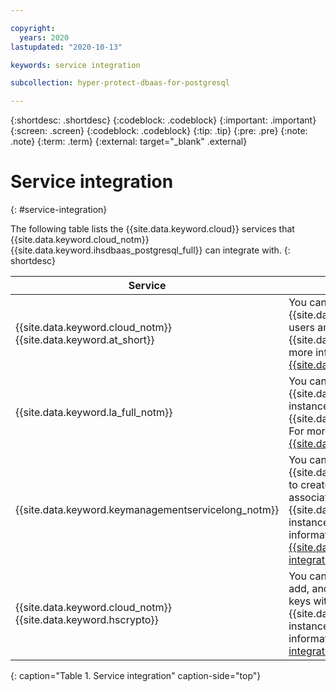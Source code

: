 ```yaml
---

copyright:
  years: 2020
lastupdated: "2020-10-13"

keywords: service integration

subcollection: hyper-protect-dbaas-for-postgresql

---
```


{:shortdesc: .shortdesc}
{:codeblock: .codeblock}
{:important: .important}
{:screen: .screen}
{:codeblock: .codeblock}
{:tip: .tip}
{:pre: .pre}
{:note: .note}
{:term: .term}
{:external: target="_blank" .external}

# Service integration
{: #service-integration}

The following table lists the {{site.data.keyword.cloud}} services that {{site.data.keyword.cloud_notm}} {{site.data.keyword.ihsdbaas_postgresql_full}} can integrate with.
{: shortdesc}

| Service | Description |
|---------|---------------|
| {{site.data.keyword.cloud_notm}} {{site.data.keyword.at_short}} | You can use the {{site.data.keyword.cloud_notm}} {{site.data.keyword.at_short}} service to track how users and applications interact with {{site.data.keyword.ihsdbaas_postgresql_full}}. For more information, see [Auditing events for {{site.data.keyword.ihsdbaas_postgresql_full}}](/docs/hyper-protect-dbaas-for-postgresql?topic=hyper-protect-dbaas-for-postgresql-activity-tracker-events).|
| {{site.data.keyword.la_full_notm}} | You can view logs of your {{site.data.keyword.ihsdbaas_postgresql_full}} service instance in your chosen {{site.data.keyword.loganalysisshort_notm}} instance. For more information, see [Sending logs to {{site.data.keyword.la_full_notm}}](/docs/hyper-protect-dbaas-for-postgresql?topic=hyper-protect-dbaas-for-postgresql-sendlogs).|
| {{site.data.keyword.keymanagementservicelong_notm}} | You can use {{site.data.keyword.keymanagementservicelong_notm}} to create, add, and manage encryption keys and associate the keys with your {{site.data.keyword.ihsdbaas_postgresql_full}} service instance to encrypt your databases. For more information, see [{{site.data.keyword.keymanagementserviceshort}} integration](/docs/hyper-protect-dbaas-for-postgresql?topic=hyper-protect-dbaas-for-postgresql-key-protect-byok).|
| {{site.data.keyword.cloud_notm}} {{site.data.keyword.hscrypto}}| You can use {{site.data.keyword.hscrypto}} to create, add, and manage encryption keys and associate the keys with your {{site.data.keyword.ihsdbaas_postgresql_full}} service instance to encrypt your databases. For more information, see [{{site.data.keyword.hscrypto}} integration](/docs/hyper-protect-dbaas-for-postgresql?topic=hyper-protect-dbaas-for-postgresql-hpcs-byok).|
{: caption="Table 1. Service integration" caption-side="top"}

